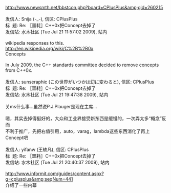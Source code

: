 http://www.newsmth.net/bbstcon.php?board=CPlusPlus&amp;gid=260215<br /><br />发信人: Snija (-_-), 信区: CPlusPlus<br />标&nbsp; 题: Re: ［噩耗］C++0x把Concept去掉了<br />发信站: 水木社区 (Tue Jul 21 11:57:02 2009), 站内<br /><br />wikipedia responses to this.<br />http://en.wikipedia.org/wiki/C%2B%2B0x<br />Concepts<br /><br />In July 2009, the C++ standards committee decided to remove concepts from C++0x.<br /><br />发信人: sunseraphic (この世界がいつかは幻に変わると), 信区: CPlusPlus<br />标&nbsp; 题: Re: ［噩耗］C++0x把Concept去掉了<br />发信站: 水木社区 (Tue Jul 21 19:47:38 2009), 站内<br /><br />关ms什么事...虽然说P.J.Plauger是现在主席...<br /><br />嗯，其实去掉得挺好的，大众和工业界接受新东西是缓慢的，一次弄太多&#8220;概念&#8221;反而<br />不利于推广，先把右值引用，auto，varag，lambda这些东西消化了再上Concept吧<br /><br />发信人: yifanw (王轶凡), 信区: CPlusPlus<br />标&nbsp; 题: Re: ［噩耗］C++0x把Concept去掉了<br />发信站: 水木社区 (Tue Jul 21 20:40:37 2009), 站内<br /><br />http://www.informit.com/guides/content.aspx?g=cplusplus&amp;seqNum=441<br />介绍了一些内幕<br />